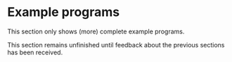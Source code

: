 # Example programs

This section only shows (more) complete example programs.

This section remains unfinished until feedback about the previous sections
has been received.